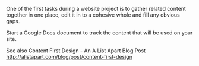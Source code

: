 One of the first tasks during a website project is to gather related content together in one place, edit it in to a cohesive whole and fill any obvious gaps. 

Start a Google Docs document to track the content that will be used on your site.





See also
Content First Design - An A List Apart Blog Post
http://alistapart.com/blog/post/content-first-design

